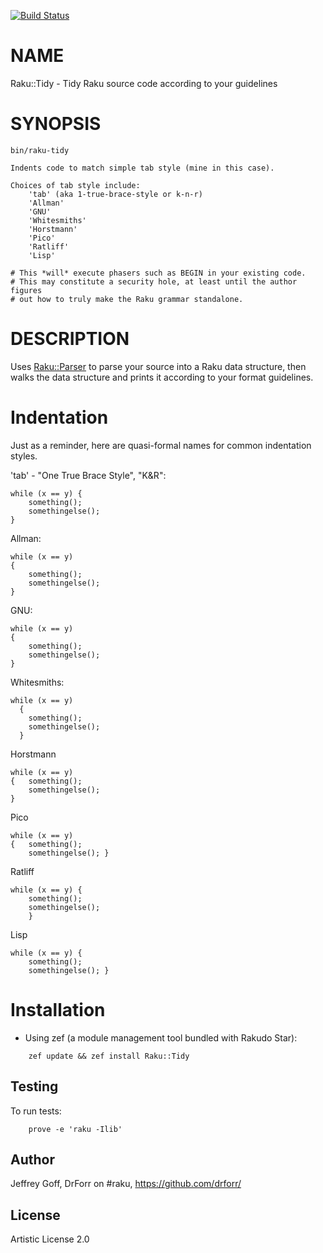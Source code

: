 [![Build Status](https://travis-ci.org/Raku/Raku-Tidy.svg?branch=master)](https://travis-ci.org/Raku/Raku-Tidy)

NAME
====

Raku::Tidy - Tidy Raku source code according to your guidelines

SYNOPSIS
========

    bin/raku-tidy

    Indents code to match simple tab style (mine in this case).

    Choices of tab style include:
        'tab' (aka 1-true-brace-style or k-n-r)
        'Allman'
        'GNU'
        'Whitesmiths'
        'Horstmann'
        'Pico'
        'Ratliff'
        'Lisp'

    # This *will* execute phasers such as BEGIN in your existing code.
    # This may constitute a security hole, at least until the author figures
    # out how to truly make the Raku grammar standalone.

DESCRIPTION
===========

Uses [Raku::Parser](Raku::Parser) to parse your source into a Raku data structure, then walks the data structure and prints it according to your format guidelines.

Indentation
===========

Just as a reminder, here are quasi-formal names for common indentation styles.

'tab' - "One True Brace Style", "K&R":

```
while (x == y) {
    something();
    somethingelse();
}
```

Allman:

```
while (x == y)
{
    something();
    somethingelse();
}
```

GNU:

```
while (x == y)
{
    something();
    somethingelse();
}
```

Whitesmiths:

```
while (x == y)
  {
    something();
    somethingelse();
  }
```

Horstmann

```
while (x == y)
{   something();
    somethingelse();
}
```

Pico

```
while (x == y)
{   something();
    somethingelse(); }
```

Ratliff

```
while (x == y) {
    something();
    somethingelse();
    }
```

Lisp

```
while (x == y) {
    something();
    somethingelse(); }
```

Installation
============

* Using zef (a module management tool bundled with Rakudo Star):

```
    zef update && zef install Raku::Tidy
```

## Testing

To run tests:

```
    prove -e 'raku -Ilib'
```

## Author

Jeffrey Goff, DrForr on #raku, https://github.com/drforr/

## License

Artistic License 2.0
